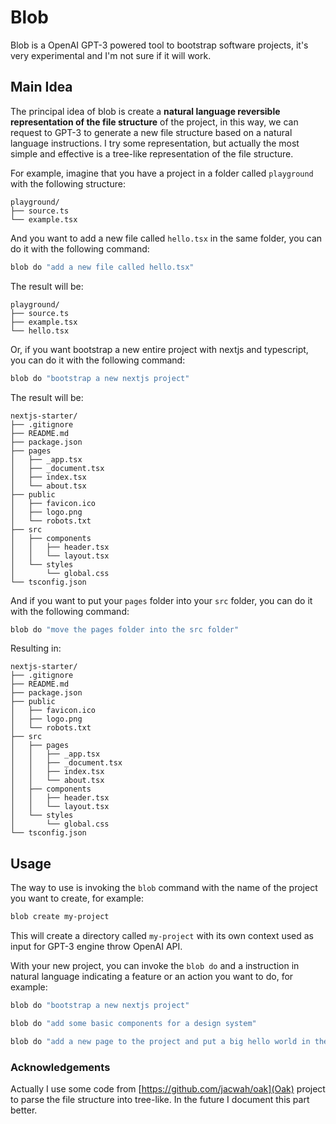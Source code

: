 # Blob

Blob is a OpenAI GPT-3 powered tool to bootstrap software projects, it's very experimental and I'm not sure if it will work.

## Main Idea

The principal idea of blob is create a **natural language reversible representation of the file structure** of the project, in this way, we can request to GPT-3 to generate a new file structure based on a natural language instructions. I try some representation, but actually the most simple and effective is a tree-like representation of the file structure.

For example, imagine that you have a project in a folder called `playground` with the following structure:

```
playground/
├── source.ts
└── example.tsx
```

And you want to add a new file called `hello.tsx` in the same folder, you can do it with the following command:

```bash
blob do "add a new file called hello.tsx"
```

The result will be:

```
playground/
├── source.ts
├── example.tsx
└── hello.tsx
```

Or, if you want bootstrap a new entire project with nextjs and typescript, you can do it with the following command:

```bash
blob do "bootstrap a new nextjs project"
```

The result will be:

```
nextjs-starter/
├── .gitignore
├── README.md
├── package.json
├── pages
│   ├── _app.tsx
│   ├── _document.tsx
│   ├── index.tsx
│   └── about.tsx
├── public
│   ├── favicon.ico
│   ├── logo.png
│   └── robots.txt
├── src
│   ├── components
│   │   ├── header.tsx
│   │   └── layout.tsx
│   └── styles
│       └── global.css
└── tsconfig.json
```

And if you want to put your `pages` folder into your `src` folder, you can do it with the following command:

```bash
blob do "move the pages folder into the src folder"
```

Resulting in:

```
nextjs-starter/
├── .gitignore
├── README.md
├── package.json
├── public
│   ├── favicon.ico
│   ├── logo.png
│   └── robots.txt
├── src
│   ├── pages
│   │   ├── _app.tsx
│   │   ├── _document.tsx
│   │   ├── index.tsx
│   │   └── about.tsx
│   ├── components
│   │   ├── header.tsx
│   │   └── layout.tsx
│   └── styles
│       └── global.css
└── tsconfig.json
```

## Usage

The way to use is invoking the `blob` command with the name of the project you want to create, for example:

```bash
blob create my-project
```

This will create a directory called `my-project` with its own context used as input for GPT-3 engine throw OpenAI API.

With your new project, you can invoke the `blob do` and a instruction in natural language indicating a feature or an action you want to do, for example:

```bash
blob do "bootstrap a new nextjs project"
```

```bash
blob do "add some basic components for a design system"
```

```bash
blob do "add a new page to the project and put a big hello world in the center of this page"
```

### Acknowledgements

Actually I use some code from [https://github.com/jacwah/oak](Oak) project to parse the file structure into tree-like. In the future I document this part better.
